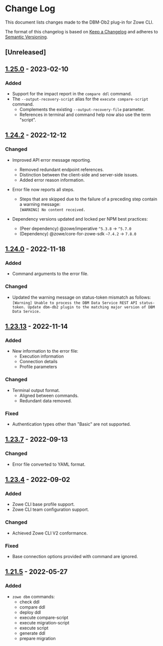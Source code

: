 # Change Log

This document lists changes made to the DBM-Db2 plug-in for Zowe CLI.

The format of this changelog is based on [Keep a Changelog] and adheres to [Semantic Versioning].



## [Unreleased]



## [1.25.0] - 2023-02-10

### Added

- Support for the impact report in the `compare ddl` command.
- The `--output-recovery-script` alias for the `execute compare-script` command.
  - Complements the existing `--output-recovery-file` parameter.
  - References in terminal and command help now also use the term "script".



## [1.24.2] - 2022-12-12

### Changed

- Improved API error message reporting.
  - Removed redundant endpoint references.
  - Distinction between the client-side and server-side issues.
  - Added error reason information.


- Error file now reports all steps.
  - Steps that are skipped due to the failure of a preceding step contain a warning message:\
        `[WARNING] No content received.`


- Dependency versions updated and locked per NPM best practices:
  - (Peer dependency) @zowe/imperative `^5.3.8` -> `^5.7.0`
  - (Dependency) @zowe/core-for-zowe-sdk `~7.4.2` -> `7.8.0`



## [1.24.0] - 2022-11-18

### Added

- Command arguments to the error file.

### Changed

- Updated the warning message on status-token mismatch as follows:\
`[Warning] Unable to process the DBM Data Service REST API status-token. Update dbm-db2 plugin to the matching major version of DBM Data Service.`



## [1.23.13] - 2022-11-14

### Added

- New information to the error file:
  - Execution information
  - Connection details
  - Profile parameters

### Changed

- Terminal output format.
  - Aligned between commands.
  - Redundant data removed.

### Fixed

- Authentication types other than "Basic" are not supported.



## [1.23.7] - 2022-09-13

### Changed

- Error file converted to YAML format.



## [1.23.4] - 2022-09-02

### Added

- Zowe CLI base profile support.
- Zowe CLI team configuration support.

### Changed

- Achieved Zowe CLI V2 conformance.

### Fixed

- Base connection options provided with command are ignored.



## [1.21.5] - 2022-05-27

### Added

- `zowe dbm` commands:
  - check ddl
  - compare ddl
  - deploy ddl
  - execute compare-script
  - execute migration-script
  - execute script
  - generate ddl
  - prepare migration



[1.25.0]: https://www.npmjs.com/package/@broadcom/dbm-db2-for-zowe-cli/v/1.25.0
[1.24.2]: https://www.npmjs.com/package/@broadcom/dbm-db2-for-zowe-cli/v/1.24.2
[1.24.0]: https://www.npmjs.com/package/@broadcom/dbm-db2-for-zowe-cli/v/1.24.0
[1.23.13]: https://www.npmjs.com/package/@broadcom/dbm-db2-for-zowe-cli/v/1.23.13
[1.23.7]: https://www.npmjs.com/package/@broadcom/dbm-db2-for-zowe-cli/v/1.23.7
[1.23.4]: https://www.npmjs.com/package/@broadcom/dbm-db2-for-zowe-cli/v/1.23.4
[1.21.5]: https://www.npmjs.com/package/@broadcom/dbm-db2-for-zowe-cli/v/1.21.5
[Keep a Changelog]: https://keepachangelog.com/en/1.1.0/
[Semantic Versioning]: https://semver.org/spec/v2.0.0.html
